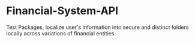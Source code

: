 # Financial-System-API
Test Packages, localize user's information into secure and distinct folders locally across variations of financial entities. 
